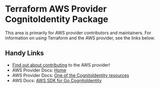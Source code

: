 # Terraform AWS Provider CognitoIdentity Package
<!-- markdownlint-disable MD026 -->
This area is primarily for AWS provider contributors and maintainers. For information on _using_ Terraform and the AWS provider, see the links below.


## Handy Links
* [Find out about contributing](../../../docs/contributing) to the AWS provider!
* AWS Provider Docs: [Home](https://registry.terraform.io/providers/hashicorp/aws/latest/docs)
* AWS Provider Docs: [One of the CognitoIdentity resources](https://registry.terraform.io/providers/hashicorp/aws/latest/docs/resources/cognito_identity_pool_roles_attachment)
* AWS Docs: [AWS SDK for Go CognitoIdentity](https://docs.aws.amazon.com/sdk-for-go/api/service/cognitoidentity/)
